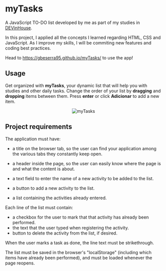# myTasks

A JavaScript TO-DO list developed by me as part of my studies in [DEVinHouse](https://github.com/gbeserra95/DEVinHouse).

In this project, I applied all the concepts I learned regarding HTML, CSS and JavaScript.
As I improve my skills, I will be commiting new features and coding best practices.

Head to https://gbeserra95.github.io/myTasks/ to use the app!

## Usage

Get organized with **myTasks**, your dynamic list that will help you with studies and other daily tasks. Change the order of your list by **dragging** and **dropping** items between them. Press **enter** or click **Adicionar** to add a new item.

<div align="center">
  <img src="https://user-images.githubusercontent.com/47508755/146040010-58be3c64-77a6-48c5-ba1e-a62fece54c21.jpeg" alt="myTasks">
</div>

## Project requirements

The application must have:

- a title on the browser tab, so the user can find your application among the various tabs they constantly keep open.

- a header inside the page, so the user can easily know where the page is and what the content is about.

- a text field to enter the name of a new activity to be added to the list.

- a button to add a new activity to the list.

- a list containing the activities already entered.

Each line of the list must contain:

- a checkbox for the user to mark that that activity has already been performed.
- the text that the user typed when registering the activity.
- button to delete the activity from the list, if desired.

When the user marks a task as done, the line text must be strikethrough.

The list must be saved in the browser's "localStorage" (including which items have already been performed), and must be loaded whenever the page reopens.

